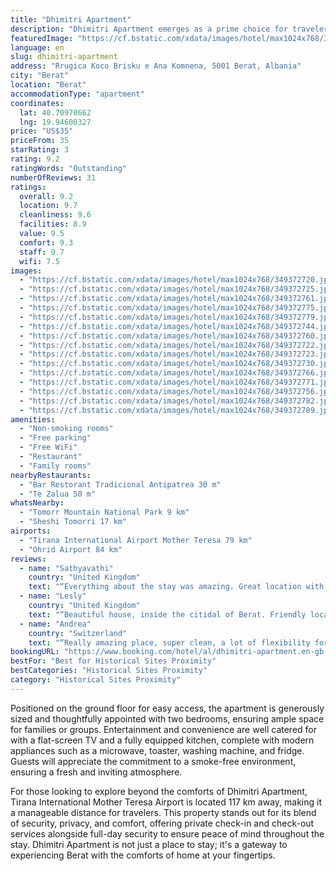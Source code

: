 ```yaml
---
title: "Dhimitri Apartment"
description: "Dhimitri Apartment emerges as a prime choice for travelers seeking comfort and convenience in Berat."
featuredImage: "https://cf.bstatic.com/xdata/images/hotel/max1024x768/349372720.jpg?k=4b61b2c916760dc0f123f95ef141a01b5f0cc355fe3721bf39659677ffce6a9c&o=&hp=1"
language: en
slug: dhimitri-apartment
address: "Rrugica Koco Brisku e Ana Komnena, 5001 Berat, Albania"
city: "Berat"
location: "Berat"
accommodationType: "apartment"
coordinates:
  lat: 40.70970662
  lng: 19.94600327
price: "US$35"
priceFrom: 35
starRating: 3
rating: 9.2
ratingWords: "Outstanding"
numberOfReviews: 31
ratings:
  overall: 9.2
  location: 9.7
  cleanliness: 9.6
  facilities: 8.9
  value: 9.5
  comfort: 9.3
  staff: 9.7
  wifi: 7.5
images:
  - "https://cf.bstatic.com/xdata/images/hotel/max1024x768/349372720.jpg?k=4b61b2c916760dc0f123f95ef141a01b5f0cc355fe3721bf39659677ffce6a9c&o=&hp=1"
  - "https://cf.bstatic.com/xdata/images/hotel/max1024x768/349372725.jpg?k=948ed8c9d14ccc2ce286804b1648818bf45adf8854ca051ea817f3d9c74a9717&o=&hp=1"
  - "https://cf.bstatic.com/xdata/images/hotel/max1024x768/349372761.jpg?k=b606a28c259a75064e6abb6283786fe8698fa0901fea8de9d3890b7860d18be2&o=&hp=1"
  - "https://cf.bstatic.com/xdata/images/hotel/max1024x768/349372775.jpg?k=d4f370fcfaada05e953f99c9f19e2d38b3186e2abe7b90da3488e6224eab0a3f&o=&hp=1"
  - "https://cf.bstatic.com/xdata/images/hotel/max1024x768/349372779.jpg?k=1761a64095a38ef061c6b0214acb16d78979a6b6c84ae7dcf2cdebf5904325ff&o=&hp=1"
  - "https://cf.bstatic.com/xdata/images/hotel/max1024x768/349372744.jpg?k=31eb4f6a7dfbdc71912e8a2fc3d265ad02bcfa9e1caee61ea0b981f605730817&o=&hp=1"
  - "https://cf.bstatic.com/xdata/images/hotel/max1024x768/349372760.jpg?k=fa242302438fd87133767025b1a91b475597c96bff05721b9869eabfffd1efc3&o=&hp=1"
  - "https://cf.bstatic.com/xdata/images/hotel/max1024x768/349372722.jpg?k=00700fd690748002414e74885fd7aa57f18c53a0e8801b2b92119bd9e7fa4d29&o=&hp=1"
  - "https://cf.bstatic.com/xdata/images/hotel/max1024x768/349372723.jpg?k=b4d83b9cbbfcc7f690f0ef51aa1766c694dd61b5cb41262fa8674d4efd2f352f&o=&hp=1"
  - "https://cf.bstatic.com/xdata/images/hotel/max1024x768/349372730.jpg?k=2b266ec3f3aae1e2f0b14e0d29e8cbb0f3a86ef942dee69ea9ed0bae7660ab60&o=&hp=1"
  - "https://cf.bstatic.com/xdata/images/hotel/max1024x768/349372766.jpg?k=35a0145d5eb10053daa4d5efd8cd645f9d661272c9c8259aec2b599e86ebb89b&o=&hp=1"
  - "https://cf.bstatic.com/xdata/images/hotel/max1024x768/349372771.jpg?k=98c9fa27ff1748d42f1806deabf612331aeab64cc18c7cd263234655dc51b942&o=&hp=1"
  - "https://cf.bstatic.com/xdata/images/hotel/max1024x768/349372756.jpg?k=eb29a1e2d96ae9ab00f85814390dc559663689aeb0587e3af2b197b3347473ba&o=&hp=1"
  - "https://cf.bstatic.com/xdata/images/hotel/max1024x768/349372782.jpg?k=2507c85854522ea6e70417d84f2ae1bca0791569cbd3565fc2f47d5f29668d94&o=&hp=1"
  - "https://cf.bstatic.com/xdata/images/hotel/max1024x768/349372789.jpg?k=a89dd82f3ce60935d66843ddbf8d89e2ef457d2f893455966278b6c358d26b72&o=&hp=1"
amenities:
  - "Non-smoking rooms"
  - "Free parking"
  - "Free WiFi"
  - "Restaurant"
  - "Family rooms"
nearbyRestaurants:
  - "Bar Restorant Tradicional Antipatrea 30 m"
  - "Te Zalua 50 m"
whatsNearby:
  - "Tomorr Mountain National Park 9 km"
  - "Sheshi Tomorri 17 km"
airports:
  - "Tirana International Airport Mother Teresa 79 km"
  - "Ohrid Airport 84 km"
reviews:
  - name: "Sathyavathi"
    country: "United Kingdom"
    text: "“Everything about the stay was amazing. Great location with amazing vegetarian food options at Temi. The rooms were very cosy and comfortable. View from the living room and dining is stunning.”"
  - name: "Lesly"
    country: "United Kingdom"
    text: "“Beautiful house, inside the citidal of Berat. Friendly local cat. Lots of restaurants and pleasant bars. Great fun.”"
  - name: "Andrea"
    country: "Switzerland"
    text: "“Really amazing place, super clean, a lot of flexibility for the check in and easy check out.”"
bookingURL: "https://www.booking.com/hotel/al/dhimitri-apartment.en-gb.html?aid=8035640"
bestFor: "Best for Historical Sites Proximity"
bestCategories: "Historical Sites Proximity"
category: "Historical Sites Proximity"
---
```


Positioned on the ground floor for easy access, the apartment is generously sized and thoughtfully appointed with two bedrooms, ensuring ample space for families or groups. Entertainment and convenience are well catered for with a flat-screen TV and a fully equipped kitchen, complete with modern appliances such as a microwave, toaster, washing machine, and fridge. Guests will appreciate the commitment to a smoke-free environment, ensuring a fresh and inviting atmosphere.

For those looking to explore beyond the comforts of Dhimitri Apartment, Tirana International Mother Teresa Airport is located 117 km away, making it a manageable distance for travelers. This property stands out for its blend of security, privacy, and comfort, offering private check-in and check-out services alongside full-day security to ensure peace of mind throughout the stay. Dhimitri Apartment is not just a place to stay; it's a gateway to experiencing Berat with the comforts of home at your fingertips.